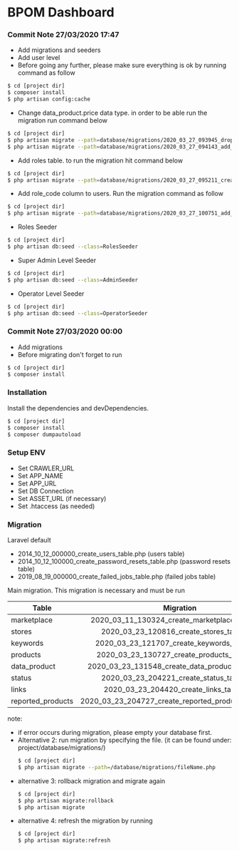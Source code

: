 # BPOM Dashboard

### Commit Note 27/03/2020 17:47
- Add migrations and seeders
- Add user level
- Before going any further, please make sure everything is ok by running command as follow

```sh
$ cd [project dir]
$ composer install
$ php artisan config:cache
```

- Change data_product.price data type. in order to be able run the migration run command below

```sh
$ cd [project dir]
$ php artisan migrate --path=database/migrations/2020_03_27_093945_drop_column_price.php
$ php artisan migrate --path=database/migrations/2020_03_27_094143_add_column_price_after_delete.php
```
- Add roles table.  to run the migration hit command below

```sh
$ cd [project dir]
$ php artisan migrate --path=database/migrations/2020_03_27_095211_create_roles_table.php
```

- Add role_code column to users. Run the migration command as follow
```sh
$ cd [project dir]
$ php artisan migrate --path=database/migrations/2020_03_27_100751_add_role_code_column_to_users_table.php
```

- Roles Seeder
```sh
$ cd [project dir]
$ php artisan db:seed --class=RolesSeeder
```

- Super Admin Level Seeder
```sh
$ cd [project dir]
$ php artisan db:seed --class=AdminSeeder
```

- Operator Level Seeder
```sh
$ cd [project dir]
$ php artisan db:seed --class=OperatorSeeder
```

### Commit Note 27/03/2020 00:00
- Add migrations
- Before migrating don't forget to run

```sh
$ cd [project dir]
$ composer install
```

### Installation
Install the dependencies and devDependencies.
```sh
$ cd [project dir]
$ composer install
$ composer dumpautoload
```
### Setup ENV
- Set CRAWLER_URL
- Set APP_NAME
- Set APP_URL
- Set DB Connection
- Set ASSET_URL (if necessary) 
- Set .htaccess (as needed)

### Migration
Laravel default
- 2014_10_12_000000_create_users_table.php (users table)
- 2014_10_12_100000_create_password_resets_table.php  (password resets table)
- 2019_08_19_000000_create_failed_jobs_table.php (failed jobs table)

Main migration. This migration is necessary and must be run

| Table             | Migration                                             |
| ----------------- |:-----------------------------------------------------:|
| marketplace       | 2020_03_11_130324_create_marketplace_table.php        |
| stores            | 2020_03_23_120816_create_stores_table.php             |
| keywords          | 2020_03_23_121707_create_keywords_table.php           |
| products          | 2020_03_23_130727_create_products_table.php           |
| data_product      | 2020_03_23_131548_create_data_products_table.php      |
| status            | 2020_03_23_204221_create_status_table.php             |
| links             | 2020_03_23_204420_create_links_table.php              |
| reported_products | 2020_03_23_204727_create_reported_products_table.php  |


note:
- if error occurs during migration, please empty your database first.
- Alternative 2: run migration by specifying the file. (it can be found under: project/database/migrations/)
    ```sh
    $ cd [project dir]
    $ php artisan migrate --path=/database/migrations/fileName.php
    ```
- alternative 3: rollback migration and migrate again
    ```sh
    $ cd [project dir]
    $ php artisan migrate:rollback
    $ php artisan migrate
    ```
- alternative 4: refresh the migration by running
    ```sh
    $ cd [project dir]
    $ php artisan migrate:refresh
    ```

